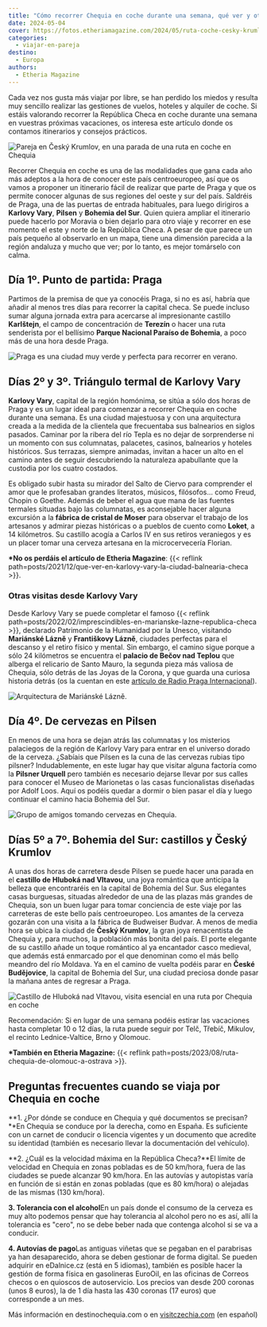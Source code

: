 ```yaml
---
title: "Cómo recorrer Chequia en coche durante una semana, qué ver y otros datos prácticos"
date: 2024-05-04
cover: https://fotos.etheriamagazine.com/2024/05/ruta-coche-cesky-krumlov.jpg
categories: 
  - viajar-en-pareja
destino: 
  - Europa
authors: 
  - Etheria Magazine
---
```


Cada vez nos gusta más viajar por libre, se han perdido los miedos y resulta muy 
sencillo realizar las gestiones de vuelos, hoteles y alquiler de coche. Si estáis 
valorando recorrer la República Checa en coche durante una semana en vuestras próximas 
vacaciones, os interesa este artículo donde os contamos itinerarios y consejos 
prácticos. 

![Pareja en Český Krumlov, en una parada de una ruta en coche en Chequia](https://fotos.etheriamagazine.com/2024/05/ruta-coche-cesky-krumlov.jpg "En Chequia encontrarás pueblos encantadores en todas sus regiones. © Unreal Visual")

Recorrer Chequia en coche es una de las modalidades que gana cada año más adeptos a la 
hora de conocer este país centroeuropeo, así que os vamos a proponer un itinerario fácil 
de realizar que parte de Praga y que os permite conocer algunas de sus regiones del 
oeste y sur del país. Saldréis de Praga, una de las puertas de entrada habituales, para 
luego dirigiros a **Karlovy Vary**, **Pilsen** y **Bohemia del Sur**. Quien quiera 
ampliar el itinerario puede hacerlo por Moravia o bien dejarlo para otro viaje y 
recorrer en ese momento el este y norte de la República Checa. A pesar de que parece un 
país pequeño al observarlo en un mapa, tiene una dimensión parecida a la región andaluza 
y mucho que ver; por lo tanto, es mejor tomárselo con calma. 

## Día 1º. Punto de partida: Praga

Partimos de la premisa de que ya conocéis Praga, si no es así, habría que añadir al 
menos tres días para recorrer la capital checa. Se puede incluso sumar alguna jornada 
extra para acercarse al impresionante castillo **Karlštejn**, el campo de concentración 
de **Terezín** o hacer una ruta senderista por el bellísimo **Parque Nacional Paraíso de 
Bohemia**, a poco más de una hora desde Praga. 

![Praga es una ciudad muy verde y perfecta para recorrer en verano.](https://fotos.etheriamagazine.com/2024/05/praga-verano.jpg "Praga es una ciudad muy verde y perfecta para recorrer en verano. © Pyty/shutterstock.com")

## Días 2º y 3º. Triángulo termal de Karlovy Vary

**Karlovy Vary**, capital de la región homónima, se sitúa a sólo dos horas de Praga y es 
un lugar ideal para comenzar a recorrer Chequia en coche durante una semana. Es una 
ciudad majestuosa y con una arquitectura creada a la medida de la clientela que 
frecuentaba sus balnearios en siglos pasados. Caminar por la ribera del río Tepla es no 
dejar de sorprenderse ni un momento con sus columnatas, palacetes, casinos, balnearios y 
hoteles históricos. Sus terrazas, siempre animadas, invitan a hacer un alto en el camino 
antes de seguir descubriendo la naturaleza apabullante que la custodia por los cuatro 
costados. 

Es obligado subir hasta su mirador del Salto de Ciervo para comprender el amor que le 
profesaban grandes literatos, músicos, filósofos... como Freud, Chopin o Goethe. Además 
de beber el agua que mana de las fuentes termales situadas bajo las columnatas, es 
aconsejable hacer alguna excursión a la **fábrica de cristal de Moser** para observar el 
trabajo de los artesanos y admirar piezas históricas o a pueblos de cuento como 
**Loket**, a 14 kilómetros. Su castillo acogía a Carlos IV en sus retiros veraniegos y 
es un placer tomar una cerveza artesana en la microcervecería Florian. 

**\*No os perdáis el artículo de Etheria Magazine**: {{< reflink 
path=posts/2021/12/que-ver-en-karlovy-vary-la-ciudad-balnearia-checa >}}. 

### Otras visitas desde Karlovy Vary

Desde Karlovy Vary se puede completar el famoso {{< reflink 
path=posts/2022/02/imprescindibles-en-marianske-lazne-republica-checa >}}, declarado 
Patrimonio de la Humanidad por la Unesco, visitando **Mariánské Lázně** y **Františkovy 
Lázně**, ciudades perfectas para el descanso y el retiro físico y mental. Sin embargo, 
el camino sigue porque a sólo 24 kilómetros se encuentra el **palacio de Bečov nad 
Teplou** que alberga el relicario de Santo Mauro, la segunda pieza más valiosa de 
Chequia, sólo detrás de las Joyas de la Corona, y que guarda una curiosa historia detrás 
(os la cuentan en este [artículo de Radio Praga 
Internacional](https://espanol.radio.cz/la-rocambolesca-historia-del-relicario-de-san-mauro-8550453)). 

![Arquitectura de Mariánské Lázně.](https://fotos.etheriamagazine.com/2024/05/marianske-lazne.jpg "Arquitectura de Mariánské Lázně. © Borisb17 / Shutterstock.com")

## Día 4º. De cervezas en Pilsen

En menos de una hora se dejan atrás las columnatas y los misterios palaciegos de la 
región de Karlovy Vary para entrar en el universo dorado de la cerveza. ¿Sabíais que 
Pilsen es la cuna de las cervezas rubias tipo pilsner? Indudablemente, en este lugar hay 
que visitar alguna factoría como la **Pilsner Urquell** pero también es necesario 
dejarse llevar por sus calles para conocer el Museo de Marionetas o las casas 
funcionalistas diseñadas por Adolf Loos. Aquí os podéis quedar a dormir o bien pasar el 
día y luego continuar el camino hacia Bohemia del Sur. 

![Grupo de amigos tomando cervezas en Chequia.](https://fotos.etheriamagazine.com/2024/05/cervezas-pilsen-chequia.jpg "De cervezas en Chequia. © Unreal Visual s.r.o.")

## Días 5º a 7º. Bohemia del Sur: castillos y Český Krumlov

A unas dos horas de carretera desde Pilsen se puede hacer una parada en el **castillo de 
Hluboká nad Vltavou**, una joya romántica que anticipa la belleza que encontraréis en la 
capital de Bohemia del Sur. Sus elegantes casas burguesas, situadas alrededor de una de 
las plazas más grandes de Chequia, son un buen lugar para tomar conciencia de este viaje 
por las carreteras de este bello país centroeuropeo. Los amantes de la cerveza gozarán 
con una visita a la fábrica de Budweiser Budvar. A menos de media hora se ubica la 
ciudad de **Český Krumlov**, la gran joya renacentista de Chequia y, para muchos, la 
población más bonita del país. El porte elegante de su castillo añade un toque romántico 
al ya encantador casco medieval, que además está enmarcado por el que denominan como el 
más bello meandro del río Moldava. Ya en el camino de vuelta podéis parar en **České 
Budějovice**, la capital de Bohemia del Sur, una ciudad preciosa donde pasar la mañana 
antes de regresar a Praga. 

![Castillo de Hluboká nad Vltavou, visita esencial en una ruta por Chequia en coche](https://fotos.etheriamagazine.com/2024/05/Hluboka-nad-Vltavou.jpg "Castillo de Hluboká nad Vltavou, en Bohemia del Sur. © Zuzana Reifová")

Recomendación: Si en lugar de una semana podéis estirar las vacaciones hasta completar 
10 o 12 días, la ruta puede seguir por Telč, Třebíč, Mikulov, el recinto 
Lednice-Valtice, Brno y Olomouc. 

**\*También en Etheria Magazine:** {{< reflink 
path=posts/2023/08/ruta-chequia-de-olomouc-a-ostrava >}}. 

## Preguntas frecuentes cuando se viaja por Chequia en coche

**1\. ¿Por dónde se conduce en Chequia y qué documentos se precisan?**En Chequia se 
conduce por la derecha, como en España. Es suficiente con un carnet de conducir o 
licencia vigentes y un documento que acredite su identidad (también es necesario llevar 
la documentación del vehículo). 

**2\. ¿Cuál es la velocidad máxima en la República Checa?**El límite de velocidad en 
Chequia en zonas pobladas es de 50 km/hora, fuera de las ciudades se puede alcanzar 90 
km/hora. En las autovías y autopistas varía en función de si están en zonas pobladas 
(que es 80 km/hora) o alejadas de las mismas (130 km/hora). 

**3\. Tolerancia con el alcohol**En un país donde el consumo de la cerveza es muy alto 
podemos pensar que hay tolerancia al alcohol pero no es así, allí la tolerancia es 
"cero", no se debe beber nada que contenga alcohol si se va a conducir. 

**4\. Autovías de pago**Las antiguas viñetas que se pegaban en el parabrisas ya han 
desaparecido, ahora se deben gestionar de forma digital. Se pueden adquirir en 
eDalnice.cz (está en 5 idiomas), también es posible hacer la gestión de forma física en 
gasolineras EuroOil, en las oficinas de Correos checos o en quioscos de autoservicio. 
Los precios van desde 200 coronas (unos 8 euros), la de 1 día hasta las 430 coronas (17 
euros) que corresponde a un mes. 

Más información en destinochequia.com o en 
[visitczechia.com](https://www.visitczechia.com/) (en español)
